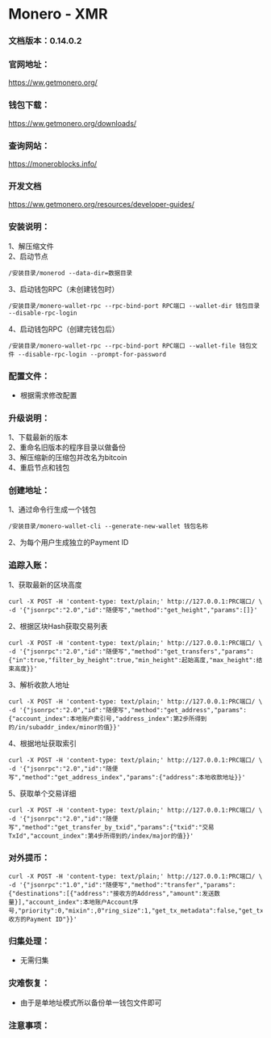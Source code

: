 # Monero - XMR

### 文档版本：0.14.0.2

### 官网地址：
https://ww.getmonero.org/

### 钱包下载：
https://ww.getmonero.org/downloads/

### 查询网站：
https://moneroblocks.info/

### 开发文档
https://ww.getmonero.org/resources/developer-guides/

### 安装说明：
1、解压缩文件  
2、启动节点
```
/安装目录/monerod --data-dir=数据目录
```
3、启动钱包RPC（未创建钱包时）
```
/安装目录/monero-wallet-rpc --rpc-bind-port RPC端口 --wallet-dir 钱包目录 --disable-rpc-login
```
4、启动钱包RPC（创建完钱包后）
```
/安装目录/monero-wallet-rpc --rpc-bind-port RPC端口 --wallet-file 钱包文件 --disable-rpc-login --prompt-for-password
```

### 配置文件：
* 根据需求修改配置

### 升级说明：
1、下载最新的版本  
2、重命名旧版本的程序目录以做备份  
3、解压缩新的压缩包并改名为bitcoin  
4、重启节点和钱包

### 创建地址：
1、通过命令行生成一个钱包
```
/安装目录/monero-wallet-cli --generate-new-wallet 钱包名称
```
2、为每个用户生成独立的Payment ID  

### 追踪入账：
1、获取最新的区块高度
```
curl -X POST -H 'content-type: text/plain;' http://127.0.0.1:PRC端口/ \
-d '{"jsonrpc":"2.0","id":"随便写","method":"get_height","params":[]}'  
```
2、根据区块Hash获取交易列表
```
curl -X POST -H 'content-type: text/plain;' http://127.0.0.1:PRC端口/ \
-d '{"jsonrpc":"2.0","id":"随便写","method":"get_transfers","params":{"in":true,"filter_by_height":true,"min_height":起始高度,"max_height":结束高度}}'  
```
3、解析收款人地址
```
curl -X POST -H 'content-type: text/plain;' http://127.0.0.1:PRC端口/ \
-d '{"jsonrpc":"2.0","id":"随便写","method":"get_address","params":{"account_index":本地账户索引号,"address_index":第2步所得到的/in/subaddr_index/minor的值}}'  
```
4、根据地址获取索引
```
curl -X POST -H 'content-type: text/plain;' http://127.0.0.1:PRC端口/ \
-d '{"jsonrpc":"2.0","id":"随便写","method":"get_address_index","params":{"address":本地收款地址}}'  
```
5、获取单个交易详细
```
curl -X POST -H 'content-type: text/plain;' http://127.0.0.1:PRC端口/ \
-d '{"jsonrpc":"2.0","id":"随便写","method":"get_transfer_by_txid","params":{"txid":"交易TxId","account_index":第4步所得到的/index/major的值}}'  
```

### 对外提币：
```
curl -X POST -H 'content-type: text/plain;' http://127.0.0.1:PRC端口/ \
-d '{"jsonrpc":"1.0","id":"随便写","method":"transfer","params":{"destinations":[{"address":"接收方的Address","amount":发送数量}],"account_index":本地账户Account序号,"priority":0,"mixin":,0"ring_size":1,"get_tx_metadata":false,"get_tx_hex":true,"new_algorithm":false,"unlock_time":0,"payment_id":"接收方的Payment ID"}}'  
```

### 归集处理：
* 无需归集

### 灾难恢复：
* 由于是单地址模式所以备份单一钱包文件即可

### 注意事项：
